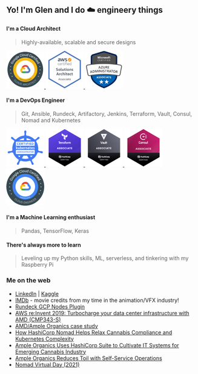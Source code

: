 ## Yo! I'm Glen and I do :cloud: engineery things

#### I'm a Cloud Architect
> Highly-available, scalable and secure designs

<a href="https://www.credential.net/f5f2943b-f1ad-453e-bb53-c699becd849f?key#gs.cdhv2x">
<img class="icon-image" height="100" src="https://github.com/Neutrollized/Neutrollized/blob/master/images/badge_GCP-PCA.png" alt="Google Cloud Certified: Professional Cloud Architect" />    
</a>
<a href="https://www.youracclaim.com/badges/d03d2a5a-c56e-46ed-8215-8e57d8f40b90">
<img class="icon-image" height="100" src="https://github.com/Neutrollized/Neutrollized/blob/master/images/badge_AWS-SAA.png" alt="AWS Certified Solutions Architect - Associate" />    
</a>
</a>
<a href="https://www.credly.com/badges/d296e619-9dd0-450a-b848-453214348658">
<img class="icon-image" height="100" src="https://github.com/Neutrollized/Neutrollized/blob/master/images/badge_Azure-Administrator.png" alt="Microsoft Azure Administrator Associate" />    
</a>

#### I'm a DevOps Engineer
> Git, Ansible, Rundeck, Artifactory, Jenkins, Terraform, Vault, Consul, Nomad and Kubernetes

<a href="https://www.youracclaim.com/badges/38302147-9e2f-4c85-b014-283bf47df995">
<img class="icon-image" height="100" src="https://github.com/Neutrollized/Neutrollized/blob/master/images/badge_CKA.png" alt="CKA: Certified Kubernetes Administrator" /> 
</a>
<a href="https://www.youracclaim.com/badges/eaf8b566-edae-44d4-8668-f13c1dc9c7b2">
<img class="icon-image" height="100" src="https://github.com/Neutrollized/Neutrollized/blob/master/images/badge_HashiCorp-TerraformA.png" alt="HashiCorp Certified: Terraform Associate" /> 
</a>
<a href="https://www.youracclaim.com/badges/07988f40-3669-4c54-bd67-efdc6a4e4915">
<img class="icon-image" height="100" src="https://github.com/Neutrollized/Neutrollized/blob/master/images/badge_HashiCorp-VaultA.png" alt="HashiCorp Certified: Vault Associate" /> 
</a>
<a href="https://www.youracclaim.com/badges/f575ff1c-550c-4157-b22e-83d28599e75e">
<img class="icon-image" height="100" src="https://github.com/Neutrollized/Neutrollized/blob/master/images/badge_HashiCorp-ConsulA.png" alt="HashiCorp Certified: Consul Associate" /> 
</a>
<a href="https://www.credential.net/e4f61cf4-0ad0-42d3-a97b-6aaffe34eb9a#gs.fr32x1">
<img class="icon-image" height="100" src="https://github.com/Neutrollized/Neutrollized/blob/master/images/badge_GCP-ACE.png" alt="Google Cloud Certified: Associate Cloud Engineer" />    
</a>

#### I'm a Machine Learning enthusiast 
> Pandas, TensorFlow, Keras

#### There's always more to learn
> Leveling up my Python skills, ML, serverless, and tinkering with my Raspberry Pi

### Me on the web 
- [LinkedIn](https://www.linkedin.com/in/glenyu/) | [Kaggle](https://www.kaggle.com/neutrollized)
- [IMDb](https://www.imdb.com/name/nm3489135/) - movie credits from my time in the animation/VFX industry!
- [Rundeck GCP Nodes Plugin](https://resources.rundeck.com/plugins/rundeck-gcp-nodes-plugin/)
- [AWS re:Invent 2019: Turbocharge your data center infrastructure with AMD (CMP343-S)](https://www.youtube.com/watch?v=BMKs_upjL6k&list=FLUmWT7hUJxmE5ybdrDby2ag&t=2988s)
- [AMD/Ample Organics case study](https://www.amd.com/en/case-studies/ample-organics)
- [How HashiCorp Nomad Helps Relax Cannabis Compliance and Kubernetes Complexity](https://thenewstack.io/branching-out-with-workflow-orchestration/)
- [Ample Organics Uses HashiCorp Suite to Cultivate IT Systems for Emerging Cannabis Industry](https://www.hashicorp.com/blog/ample-organics-uses-hashicorp-suite-to-cultivate-it-systems-for-emerging-cannabis/)
- [Ample Organics Reduces Toil with Self-Service Operations](https://www.rundeck.com/ample-organics-reduces-toil-with-self-service-operations)
- [Nomad Virtual Day (2021)](https://www.youtube.com/watch?v=JJsdGrQNXf8&ab_channel=HashiCorp)


<!--
**Neutrollized/Neutrollized** is a ✨ _special_ ✨ repository because its `README.md` (this file) appears on your GitHub profile.

Here are some ideas to get you started:

- 🔭 I’m currently working on ...
- 🌱 I’m currently learning ...
- 👯 I’m looking to collaborate on ...
- 🤔 I’m looking for help with ...
- 💬 Ask me about ...
- 📫 How to reach me: ...
- 😄 Pronouns: ...
- ⚡ Fun fact: ...


Other useful links for future use:
<a href="https://github.com/anuraghazra/github-readme-stats">
  <img align="left" src="https://github-readme-stats.vercel.app/api?username=Neutrollized&count_private=true&show_icons=true" />
</a>
<a href="https://github.com/anuraghazra/github-readme-stats">
  <img align="left" src="https://github-readme-stats.vercel.app/api/top-langs/?username=Neutrollized" />
</a>

-->
